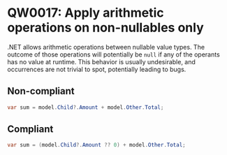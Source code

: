 ﻿# QW0017: Apply arithmetic operations on non-nullables only 

.NET allows arithmetic operations between nullable value types. The outcome of
those operations will potentially be `null` if any of the operants has no value
at runtime. This behavior is usually undesirable, and occurrences are not trivial
to spot, potentially leading to bugs.
## Non-compliant

``` C#
var sum = model.Child?.Amount + model.Other.Total;
```

## Compliant
``` C#
var sum = (model.Child?.Amount ?? 0) + model.Other.Total;
````
